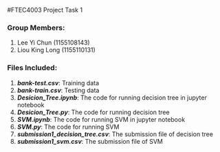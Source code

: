 #FTEC4003 Project Task 1

### Group Members:
1. Lee Yi Chun (1155108143)
2. Liou King Long (1155110131)

### Files Included:
1. _**bank-test.csv**_: Training data
2. _**bank-train.csv**_: Testing data
3. _**Desicion_Tree.ipynb**_: The code for running decision tree in jupyter notebook
4. _**Desicion_Tree.py**_: The code for running decision tree
5. _**SVM.ipynb**_: The code for running SVM in jupyter notebook
6. _**SVM.py**_: The code for running SVM
7. _**submission1_decision_tree.csv**_: The submission file of decision tree
8. _**submission1_svm.csv**_: The submission file of SVM
